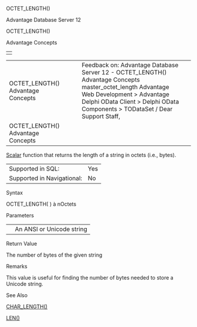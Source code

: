 OCTET\_LENGTH()




Advantage Database Server 12  

OCTET\_LENGTH()

Advantage Concepts

|  |
| --- |
|  |

|  |  |  |  |  |
| --- | --- | --- | --- | --- |
| OCTET\_LENGTH()  Advantage Concepts |  |  | Feedback on: Advantage Database Server 12 - OCTET\_LENGTH() Advantage Concepts master\_octet\_length Advantage Web Development > Advantage Delphi OData Client > Delphi OData Components > TODataSet / Dear Support Staff, |  |
| OCTET\_LENGTH()  Advantage Concepts |  |  |  |  |

[Scalar](master_supported_scalar_functions.htm) function that returns the length of a string in octets (i.e., bytes).

|  |  |
| --- | --- |
| Supported in SQL: | Yes |
| Supported in Navigational: | No |

Syntax

OCTET\_LENGTH( <cStr> ) à nOctets

Parameters

|  |  |
| --- | --- |
| <cStr> | An ANSI or Unicode string |

Return Value

The number of bytes of the given string

Remarks

This value is useful for finding the number of bytes needed to store a Unicode string.

See Also

[CHAR\_LENGTH()](master_char_length.htm)

[LEN()](master_len.htm)